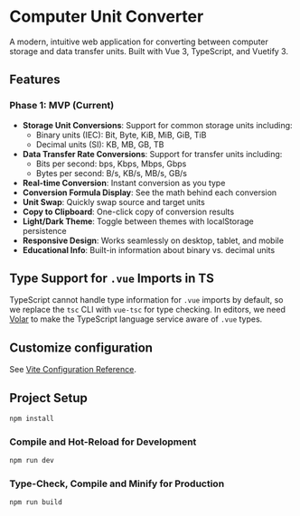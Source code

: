# Computer Unit Converter

A modern, intuitive web application for converting between computer storage and data transfer units. Built with Vue 3, TypeScript, and Vuetify 3.

## Features

### Phase 1: MVP (Current)
- **Storage Unit Conversions**: Support for common storage units including:
  - Binary units (IEC): Bit, Byte, KiB, MiB, GiB, TiB
  - Decimal units (SI): KB, MB, GB, TB
- **Data Transfer Rate Conversions**: Support for transfer units including:
  - Bits per second: bps, Kbps, Mbps, Gbps
  - Bytes per second: B/s, KB/s, MB/s, GB/s
- **Real-time Conversion**: Instant conversion as you type
- **Conversion Formula Display**: See the math behind each conversion
- **Unit Swap**: Quickly swap source and target units
- **Copy to Clipboard**: One-click copy of conversion results
- **Light/Dark Theme**: Toggle between themes with localStorage persistence
- **Responsive Design**: Works seamlessly on desktop, tablet, and mobile
- **Educational Info**: Built-in information about binary vs. decimal units

## Type Support for `.vue` Imports in TS

TypeScript cannot handle type information for `.vue` imports by default, so we replace the `tsc` CLI with `vue-tsc` for type checking. In editors, we need [Volar](https://marketplace.visualstudio.com/items?itemName=Vue.volar) to make the TypeScript language service aware of `.vue` types.

## Customize configuration

See [Vite Configuration Reference](https://vite.dev/config/).

## Project Setup

```sh
npm install
```

### Compile and Hot-Reload for Development

```sh
npm run dev
```

### Type-Check, Compile and Minify for Production

```sh
npm run build
```
